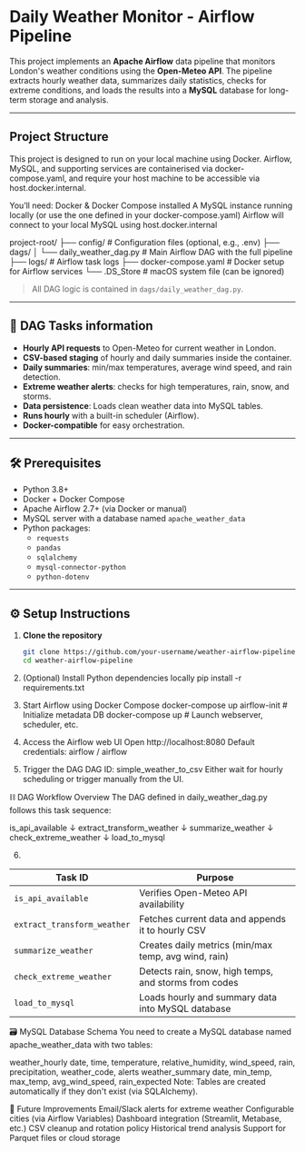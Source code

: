 # Daily Weather Monitor - Airflow Pipeline

This project implements an **Apache Airflow** data pipeline that monitors London's weather conditions using the **Open-Meteo API**. The pipeline extracts hourly weather data, summarizes daily statistics, checks for extreme conditions, and loads the results into a **MySQL** database for long-term storage and analysis.

---

## Project Structure
This project is designed to run on your local machine using Docker. Airflow, MySQL, and supporting services are containerised via docker-compose.yaml, and require your host machine to be accessible via host.docker.internal.

You’ll need:
Docker & Docker Compose installed
A MySQL instance running locally (or use the one defined in your docker-compose.yaml)
Airflow will connect to your local MySQL using host.docker.internal

project-root/
├── config/ # Configuration files (optional, e.g., .env)
├── dags/
│ └── daily_weather_dag.py # Main Airflow DAG with the full pipeline
├── logs/ # Airflow task logs
├── docker-compose.yaml # Docker setup for Airflow services
└── .DS_Store # macOS system file (can be ignored)


>  All DAG logic is contained in `dags/daily_weather_dag.py`.

---

## 🚀 DAG Tasks information

- **Hourly API requests** to Open-Meteo for current weather in London.
- **CSV-based staging** of hourly and daily summaries inside the container.
- **Daily summaries**: min/max temperatures, average wind speed, and rain detection.
- **Extreme weather alerts**: checks for high temperatures, rain, snow, and storms.
- **Data persistence**: Loads clean weather data into MySQL tables.
- **Runs hourly** with a built-in scheduler (Airflow).
- **Docker-compatible** for easy orchestration.

---

## 🛠️ Prerequisites

- Python 3.8+
- Docker + Docker Compose
- Apache Airflow 2.7+ (via Docker or manual)
- MySQL server with a database named `apache_weather_data`
- Python packages:
  - `requests`
  - `pandas`
  - `sqlalchemy`
  - `mysql-connector-python`
  - `python-dotenv`

---

## ⚙️ Setup Instructions

1. **Clone the repository**

   ```bash
   git clone https://github.com/your-username/weather-airflow-pipeline.git
   cd weather-airflow-pipeline

2. (Optional) Install Python dependencies locally
pip install -r requirements.txt

3. Start Airflow using Docker Compose
docker-compose up airflow-init   # Initialize metadata DB
docker-compose up                # Launch webserver, scheduler, etc.

4. Access the Airflow web UI
Open http://localhost:8080
Default credentials: airflow / airflow

5. Trigger the DAG
DAG ID: simple_weather_to_csv
Either wait for hourly scheduling or trigger manually from the UI.


⛓️ DAG Workflow Overview
The DAG defined in daily_weather_dag.py follows this task sequence:

is_api_available
       ↓
extract_transform_weather
       ↓
summarize_weather
       ↓
check_extreme_weather
       ↓
load_to_mysql


6. 
| Task ID                     | Purpose                                               |
| --------------------------- | ----------------------------------------------------- |
| `is_api_available`          | Verifies Open-Meteo API availability                  |
| `extract_transform_weather` | Fetches current data and appends it to hourly CSV     |
| `summarize_weather`         | Creates daily metrics (min/max temp, avg wind, rain)  |
| `check_extreme_weather`     | Detects rain, snow, high temps, and storms from codes |
| `load_to_mysql`             | Loads hourly and summary data into MySQL database     |


🗃️ MySQL Database Schema
You need to create a MySQL database named apache_weather_data with two tables:

weather_hourly
date, time, temperature, relative_humidity, wind_speed, rain, precipitation, weather_code, alerts
weather_summary
date, min_temp, max_temp, avg_wind_speed, rain_expected
Note: Tables are created automatically if they don't exist (via SQLAlchemy).


🔮 Future Improvements
Email/Slack alerts for extreme weather
Configurable cities (via Airflow Variables)
Dashboard integration (Streamlit, Metabase, etc.)
CSV cleanup and rotation policy
Historical trend analysis
Support for Parquet files or cloud storage

